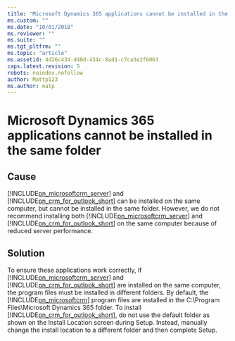 ```yaml
---
title: "Microsoft Dynamics 365 applications cannot be installed in the same folder | Microsoft Docs"
ms.custom: ""
ms.date: "10/01/2018"
ms.reviewer: ""
ms.suite: ""
ms.tgt_pltfrm: ""
ms.topic: "article"
ms.assetid: 4d26c434-d40d-434c-8ad1-c7ca3e2f6063
caps.latest.revision: 5
robots: noindex,nofollow
author: Mattp123
ms.author: matp
---
```

# Microsoft Dynamics 365 applications cannot be installed in the same folder

## Cause
  
 [!INCLUDE[pn_microsoftcrm_server](../includes/pn-microsoftcrm-server.md)] and [!INCLUDE[pn_crm_for_outlook_short](../includes/pn-crm-for-outlook-short.md)] can be installed on the same computer, but cannot be installed in the same folder. However, we do not recommend installing both [!INCLUDE[pn_microsoftcrm_server](../includes/pn-microsoftcrm-server.md)] and [!INCLUDE[pn_crm_for_outlook_short](../includes/pn-crm-for-outlook-short.md)] on the same computer because of reduced server performance.  
  
 ## Solution
  
 To ensure these applications work correctly, if [!INCLUDE[pn_microsoftcrm_server](../includes/pn-microsoftcrm-server.md)] and [!INCLUDE[pn_crm_for_outlook_short](../includes/pn-crm-for-outlook-short.md)] are installed on the same computer, the program files must be installed in different folders. By default, the [!INCLUDE[pn_microsoftcrm](../includes/pn-microsoftcrm.md)] program files are installed in the C:\Program Files\Microsoft Dynamics 365 folder. To install [!INCLUDE[pn_crm_for_outlook_short](../includes/pn-crm-for-outlook-short.md)], do not use the default folder as shown on the Install Location screen during Setup. Instead, manually change the install location to a different folder and then complete Setup.

